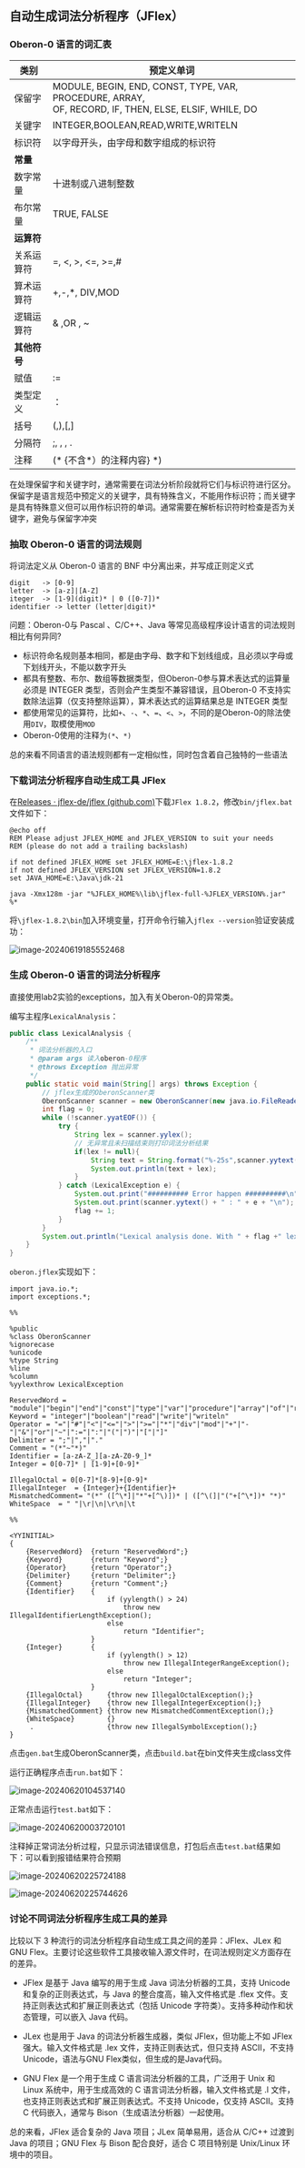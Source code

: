 ## 自动生成词法分析程序（JFlex）

### Oberon-0 语言的词汇表

| 类别         | 预定义单词                                                   |
| ------------ | ------------------------------------------------------------ |
| 保留字       | MODULE, BEGIN, END, CONST, TYPE, VAR, PROCEDURE, ARRAY,<br> OF, RECORD, IF, THEN, ELSE, ELSIF, WHILE, DO |
| 关键字       | INTEGER,BOOLEAN,READ,WRITE,WRITELN                           |
| 标识符       | 以字母开头，由字母和数字组成的标识符                         |
| **常量**     |                                                              |
| 数字常量     | 十进制或八进制整数                                           |
| 布尔常量     | TRUE, FALSE                                                  |
| **运算符**   |                                                              |
| 关系运算符   | =, <, >, <=, >=,#                                            |
| 算术运算符   | +,-,*, DIV,MOD                                               |
| 逻辑运算符   | & ,OR , ~                                                    |
| **其他符号** |                                                              |
| 赋值         | :=                                                           |
| 类型定义     | ：                                                           |
| 括号         | (,),[,]                                                      |
| 分隔符       | ;,  , , .                                                    |
| 注释         | (* {不含*）的注释内容} *)                                    |

在处理保留字和关键字时，通常需要在词法分析阶段就将它们与标识符进行区分。保留字是语言规范中预定义的关键字，具有特殊含义，不能用作标识符；而关键字是具有特殊意义但可以用作标识符的单词。通常需要在解析标识符时检查是否为关键字，避免与保留字冲突

### 抽取 Oberon-0 语言的词法规则

将词法定义从 Oberon-0 语言的 BNF 中分离出来，并写成正则定义式

```
digit 	-> [0-9]
letter 	-> [a-z]|[A-Z]
iteger	-> [1-9](digit)* | 0 ([0-7])*
identifier -> letter (letter|digit)*
```

问题：Oberon-0与 Pascal 、C/C++、Java 等常见高级程序设计语言的词法规则相比有何异同?

- 标识符命名规则基本相同，都是由字母、数字和下划线组成，且必须以字母或下划线开头，不能以数字开头
- 都具有整数、布尔、数组等数据类型，但Oberon-0参与算术表达式的运算量必须是 INTEGER 类型，否则会产生类型不兼容错误，且Oberon-0 不支持实数除法运算（仅支持整除运算），算术表达式的运算结果总是 INTEGER 类型
- 都使用常见的运算符，比如`+`、`-`、`*`、`=`、`<`、`>`，不同的是Oberon-0的除法使用``DIV``，取模使用``MOD``
- Oberon-0使用的注释为``(*``、``*)``

总的来看不同语言的语法规则都有一定相似性，同时包含着自己独特的一些语法

### **下载词法分析程序自动生成工具** **JFlex**

在[Releases · jflex-de/jflex (github.com)](https://github.com/jflex-de/jflex/releases)下载``JFlex 1.8.2``，修改``bin/jflex.bat``文件如下：

```
@echo off
REM Please adjust JFLEX_HOME and JFLEX_VERSION to suit your needs
REM (please do not add a trailing backslash)

if not defined JFLEX_HOME set JFLEX_HOME=E:\jflex-1.8.2
if not defined JFLEX_VERSION set JFLEX_VERSION=1.8.2
set JAVA_HOME=E:\Java\jdk-21

java -Xmx128m -jar "%JFLEX_HOME%\lib\jflex-full-%JFLEX_VERSION%.jar" %*
```

将``\jflex-1.8.2\bin``加入环境变量，打开命令行输入``jflex --version``验证安装成功：

![image-20240619185552468](C:\Users\asus\Desktop\大三下\编译原理\lab_3\自动生成词法分析程序（JFlex）.assets\image-20240619185552468.png)

### **生成** **Oberon-0** **语言的词法分析程序**

直接使用lab2实验的exceptions，加入有关Oberon-0的异常类。

编写主程序``LexicalAnalysis``：

```java
public class LexicalAnalysis {
    /**
     * 词法分析器的入口
     * @param args 读入oberon-0程序
     * @throws Exception 抛出异常
     */
    public static void main(String[] args) throws Exception {
        // jflex生成的OberonScanner类
        OberonScanner scanner = new OberonScanner(new java.io.FileReader(args[0]));
        int flag = 0;
        while (!scanner.yyatEOF()) {
            try {
                String lex = scanner.yylex();
                // 无异常且未扫描结束则打印词法分析结果
                if(lex != null){
                    String text = String.format("%-25s",scanner.yytext());
                    System.out.println(text + lex);
                }
            } catch (LexicalException e) {
                System.out.print("########## Error happen ##########\n");
                System.out.print(scanner.yytext() + " : " + e + "\n");
                flag += 1;
            }
        }
        System.out.println("Lexical analysis done. With " + flag +" lexical error");
    }
}
```

``oberon.jflex``实现如下：

```
import java.io.*;
import exceptions.*;

%%

%public
%class OberonScanner
%ignorecase
%unicode
%type String
%line
%column
%yylexthrow LexicalException

ReservedWord = "module"|"begin"|"end"|"const"|"type"|"var"|"procedure"|"array"|"of"|"record"|"if"|"then"|"else"|"elsif"|"while"|"do"|"or"|"div"|"mod"
Keyword = "integer"|"boolean"|"read"|"write"|"writeln"
Operator = "="|"#"|"<"|"<="|">"|">="|"*"|"div"|"mod"|"+"|"-"|"&"|"or"|"~"|":="|":"|"("|")"|"["|"]"
Delimiter = ";"|","|"."
Comment = "(*"~"*)"
Identifier = [a-zA-Z_][a-zA-Z0-9_]*
Integer = 0[0-7]* | [1-9]+[0-9]*

IllegalOctal = 0[0-7]*[8-9]+[0-9]*
IllegalInteger 	= {Integer}+{Identifier}+
MismatchedComment= "(*" ([^\*]|"*"+[^\)])* | ([^\(]|"("+[^\*])* "*)"
WhiteSpace 	= " "|\r|\n|\r\n|\t

%%

<YYINITIAL>
{
	{ReservedWord}  {return "ReservedWord";}
	{Keyword}       {return "Keyword";}
	{Operator}      {return "Operator";}
	{Delimiter}     {return "Delimiter";}
	{Comment}       {return "Comment";}
	{Identifier}    {
                        if (yylength() > 24)
                            throw new IllegalIdentifierLengthException();
                        else
                            return "Identifier";
					}
	{Integer}		{
                        if (yylength() > 12)
                            throw new IllegalIntegerRangeException();
                        else
                            return "Integer";
					}
	{IllegalOctal}  	{throw new IllegalOctalException();}
	{IllegalInteger}    {throw new IllegalIntegerException();}
	{MismatchedComment} {throw new MismatchedCommentException();}
	{WhiteSpace}        {}
     .				    {throw new IllegalSymbolException();}
}
```

点击``gen.bat``生成OberonScanner类，点击``build.bat``在bin文件夹生成class文件

运行正确程序点击``run.bat``如下：

![image-20240620104537140](C:\Users\asus\Desktop\大三下\编译原理\lab_3\自动生成词法分析程序（JFlex）.assets\image-20240620104537140.png)

正常点击运行``test.bat``如下：

![image-20240620003720101](C:\Users\asus\Desktop\大三下\编译原理\lab_3\自动生成词法分析程序（JFlex）.assets\image-20240620003720101.png)

注释掉正常词法分析过程，只显示词法错误信息，打包后点击``test.bat``结果如下：可以看到报错结果符合预期

![image-20240620225724188](C:\Users\asus\Desktop\大三下\编译原理\lab_3\自动生成词法分析程序（JFlex）.assets\image-20240620225724188.png)

![image-20240620225744626](C:\Users\asus\Desktop\大三下\编译原理\lab_3\自动生成词法分析程序（JFlex）.assets\image-20240620225744626.png)

### **讨论不同词法分析程序生成工具的差异**

比较以下 3 种流行的词法分析程序自动生成工具之间的差异：JFlex、JLex 和 GNU Flex。主要讨论这些软件工具接收输入源文件时，在词法规则定义方面存在的差异。

- JFlex 是基于 Java 编写的用于生成 Java 词法分析器的工具，支持 Unicode 和复杂的正则表达式，与 Java 的整合度高，输入文件格式是 .flex 文件。支持正则表达式和扩展正则表达式（包括 Unicode 字符类）。支持多种动作和状态管理，可以嵌入 Java 代码。
- JLex 也是用于 Java 的词法分析器生成器，类似 JFlex，但功能上不如 JFlex 强大。输入文件格式是 .lex 文件，支持正则表达式，但只支持 ASCII，不支持 Unicode，语法与GNU Flex类似，但生成的是Java代码。

- GNU Flex 是一个用于生成 C 语言词法分析器的工具，广泛用于 Unix 和 Linux 系统中，用于生成高效的 C 语言词法分析器，输入文件格式是 .l 文件，也支持正则表达式和扩展正则表达式。不支持 Unicode，仅支持 ASCII。支持 C 代码嵌入，通常与 Bison（生成语法分析器）一起使用。

总的来看，JFlex 适合复杂的 Java 项目；JLex 简单易用，适合从 C/C++ 过渡到 Java 的项目；GNU Flex 与 Bison 配合良好，适合 C 项目特别是 Unix/Linux 环境中的项目。


